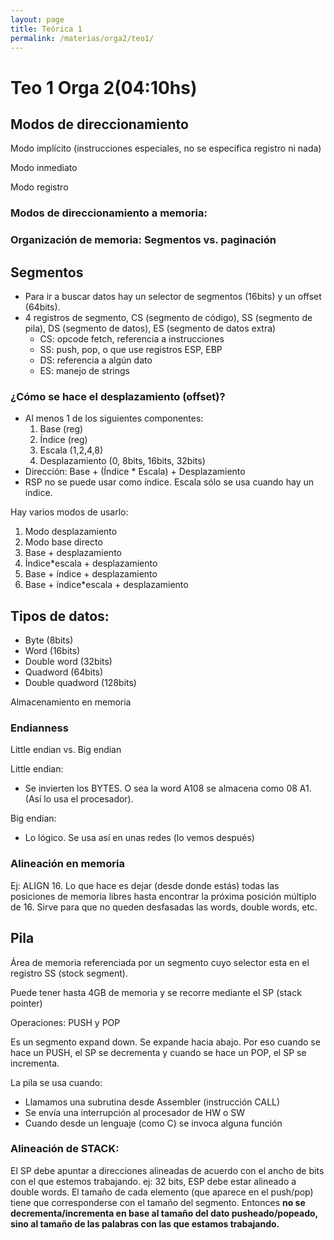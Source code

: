 ```yaml
---
layout: page
title: Teórica 1
permalink: /materias/orga2/teo1/
---
```


# Teo 1 Orga 2(04:10hs)

## Modos de direccionamiento

Modo implícito (instrucciones especiales, no se especifica registro ni nada)

Modo inmediato

Modo registro

### Modos de direccionamiento a memoria:

### Organización de memoria: Segmentos vs. paginación

## Segmentos

- Para ir a buscar datos hay un selector de segmentos (16bits) y un offset (64bits).
- 4 registros de segmento, CS (segmento de código), SS (segmento de pila), DS (segmento de datos), ES (segmento de datos extra)
    - CS: opcode fetch, referencia a instrucciones
    - SS: push, pop, o que use registros ESP, EBP
    - DS: referencia a algún dato
    - ES: manejo de strings

### ¿Cómo se hace el desplazamiento (offset)?

- Al menos 1 de los siguientes componentes:
    1. Base (reg)
    2. Índice (reg)
    3. Escala (1,2,4,8)
    4. Desplazamiento (0, 8bits, 16bits, 32bits)
- Dirección: Base + (Índice * Escala) + Desplazamiento
- RSP no se puede usar como índice. Escala sólo se usa cuando hay un índice.

Hay varios modos de usarlo:

1. Modo desplazamiento
2. Modo base directo
3. Base + desplazamiento
4. Índice*escala + desplazamiento
5. Base + índice + desplazamiento
6. Base + índice*escala + desplazamiento

## Tipos de datos:

- Byte (8bits)
- Word (16bits)
- Double word (32bits)
- Quadword (64bits)
- Double quadword (128bits)

Almacenamiento en memoria

### Endianness

Little endian vs. Big endian

Little endian:

- Se invierten los BYTES. O sea la word A108 se almacena como 08 A1. (Así lo usa el procesador).

Big endian:

- Lo lógico. Se usa así en unas redes (lo vemos después)

### Alineación en memoria

Ej: ALIGN 16. Lo que hace es dejar (desde donde estás) todas las posiciones de memoria libres hasta encontrar la próxima posición múltiplo de 16. Sirve para que no queden desfasadas las words, double words, etc.

## Pila

Área de memoria referenciada por un segmento cuyo selector esta en el registro SS (stock segment).

Puede tener hasta 4GB de memoria y se recorre mediante el SP (stack pointer)

Operaciones: PUSH y POP 

Es un segmento expand down. Se expande hacia abajo. Por eso cuando se hace un PUSH, el SP se decrementa y cuando se hace un POP, el SP se incrementa.

La pila se usa cuando:

- Llamamos una subrutina desde Assembler (instrucción CALL)
- Se envía una interrupción al procesador de HW o SW
- Cuando desde un lenguaje (como C) se invoca alguna función

### Alineación de STACK:

El SP debe apuntar a direcciones alineadas de acuerdo con el ancho de bits con el que estemos trabajando. ej: 32 bits, ESP debe estar alineado a double words.
El tamaño de cada elemento (que aparece en el push/pop) tiene que corresponderse con el tamaño del segmento. 
Entonces **no se decrementa/incrementa en base al tamaño del dato pusheado/popeado, sino al tamaño de las palabras con las que estamos trabajando.**